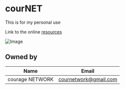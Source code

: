 # courNET
This is for my personal use

Link to the online [resources](https://drive.google.com/drive/folders/1E0flgNYPHWNTtkQJgtgMct-dAz_D51mx?usp=sharing)

![Image](https://avatars.githubusercontent.com/u/58446182?v=4)

## Owned by
| Name  			| Email                                 |
|-------------------|---------------------------------------|
| courage NETWORK   | cournetwork@gmail.com 				|